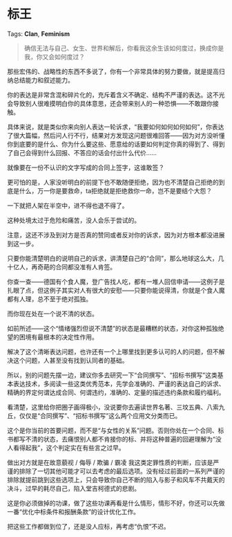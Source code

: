 # 标王

Tags: **Clan**, **Feminism**

> 确信无法与自己、女生、世界和解后，你看我这余生该如何度过，换成你是我，你又会如何度过？



那些宏伟的、战略性的东西不多说了，你有一个非常具体的努力要做，就是提高归纳总结能力和叙述能力。

你的表达是非常含混和碎片化的，充斥着含义不确定、结构不严谨的表达。这不光会导致别人很难摸明白你的具体意思，还会带来别人的一种恐惧——不敢跟你接触。

具体来说，就是类似你来向别人表达一轮诉求，“我要如何如何如何如何”，你表达了很大篇幅，然后问人行不行，结果对方发现这问题很难回答——因为对方没听懂你到底要的是什么、你为什么要这些、愿意给的话要如何判定你真的得到了、得到了自己会得到什么回报、不答应的话会付出什么代价……

就像要在一份不认识的文字写成的合同上签字，这谁敢签？

更可怕的是，人家没听明白的前提下也不敢随便拒绝，因为也不清楚自己拒绝的到底是什么，万一你是要救命，ta拒绝就是拒绝救你一命，岂不是要结个大怨？

一下就把人架在半空中，进不得也退不得了。

这种处境太过于危险和痛苦，没人会乐于尝试的。

注意，这还不涉及到对方是否真的赞同或者反对你的诉求，因为对方根本都没进展到这一步。

只要你能清楚明白的说明自己的诉求，讲清楚自己的“合同”，那么地球这么大，几十亿人，再奇葩的合同都没准有人肯签。

你查一查——德国有个食人魔，登广告找人吃，都有一堆人回信申请——这例子是扎眼了点，但这例子其实对人有很大的安慰——只要你能说得清，你就是个食人魔都有人理，总不至于绝对孤独。

而你现在处在一个说不清的状态。

如前所述——这个“情绪强烈但说不清楚”的状态是最糟糕的状态，对你这种孤独绝望的困境有最根本的决定性作用。

解决了这个清晰表达问题，也许还有一个上哪里找到更多认可的人的问题，但不解决这个问题，人甚至没有找到认同者的基础。

所以，别的问题先摆一边，建议你多去研究一下“合同撰写”、“招标书撰写”这类基本表达技术，多阅读一些这类优秀范本，先学会准确的、严谨的表达自己的诉求、精确的界定何谓达成合同、何谓违约，准确的、定量的描述违约条款和履约福利。

看清楚，这里给你把圈子画得极小，没说要你去遍读世界名著、三坟五典、八索九丘，仅仅是“合同撰写”、“招标书撰写”这么两个应用文分类而已。

这个是你当前的首要问题，而不是“与女性的关系”问题。否则你处在一个合同、标书都写不清的状态，去痛恨别人都不肯接你的标、并将这种普遍的回避理解为“没人看得起我”，这个判定实在有些言之过早。

做出对方就是在故意藐视 / 侮辱 / 欺骗 / 霸凌 我这类定罪性质的判断，应该是严谨的排除了一切其他可能才可以去考虑的最后选项。没有经过前面的一系列严谨的排除就提前跳到这些选项上，只会导致你自己不断的陷入与影子和风车不共戴天的决斗，过早的耗尽自己，陷入堂吉柯德式的悲剧。

这是你必须做掉的功课，做了这些功课再看是什么情形，情形不好，你还可以先做一番“优化中标条件和报酬条款”的设计优化工作。

把这些工作都做到位了，还是没人应标，再考虑“仇恨”不迟。



